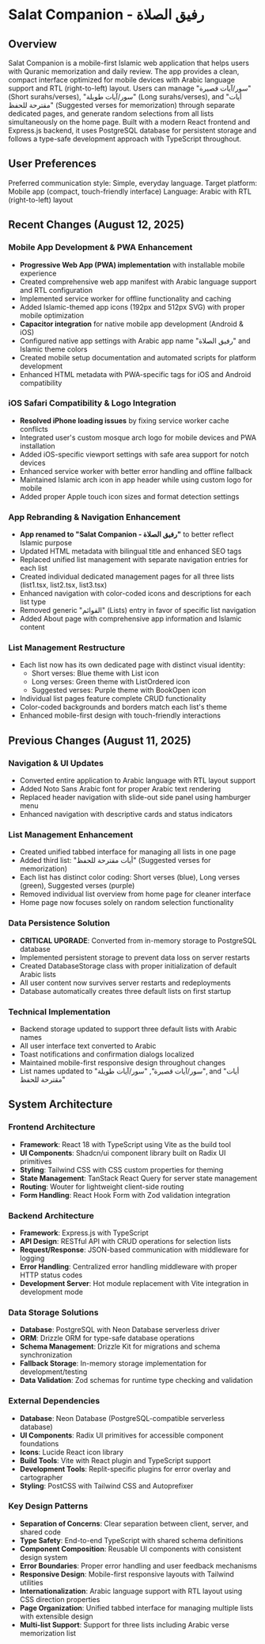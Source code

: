 # Salat Companion - رفيق الصلاة

## Overview

Salat Companion is a mobile-first Islamic web application that helps users with Quranic memorization and daily review. The app provides a clean, compact interface optimized for mobile devices with Arabic language support and RTL (right-to-left) layout. Users can manage "سور/آيات قصيرة" (Short surahs/verses), "سور/آيات طويلة" (Long surahs/verses), and "أيات مقترحة للحفظ" (Suggested verses for memorization) through separate dedicated pages, and generate random selections from all lists simultaneously on the home page. Built with a modern React frontend and Express.js backend, it uses PostgreSQL database for persistent storage and follows a type-safe development approach with TypeScript throughout.

## User Preferences

Preferred communication style: Simple, everyday language.
Target platform: Mobile app (compact, touch-friendly interface)
Language: Arabic with RTL (right-to-left) layout

## Recent Changes (August 12, 2025)

### Mobile App Development & PWA Enhancement
- **Progressive Web App (PWA) implementation** with installable mobile experience
- Created comprehensive web app manifest with Arabic language support and RTL configuration
- Implemented service worker for offline functionality and caching
- Added Islamic-themed app icons (192px and 512px SVG) with proper mobile optimization
- **Capacitor integration** for native mobile app development (Android & iOS)
- Configured native app settings with Arabic app name "رفيق الصلاة" and Islamic theme colors
- Created mobile setup documentation and automated scripts for platform development
- Enhanced HTML metadata with PWA-specific tags for iOS and Android compatibility

### iOS Safari Compatibility & Logo Integration
- **Resolved iPhone loading issues** by fixing service worker cache conflicts
- Integrated user's custom mosque arch logo for mobile devices and PWA installation
- Added iOS-specific viewport settings with safe area support for notch devices
- Enhanced service worker with better error handling and offline fallback
- Maintained Islamic arch icon in app header while using custom logo for mobile
- Added proper Apple touch icon sizes and format detection settings

### App Rebranding & Navigation Enhancement
- **App renamed to "Salat Companion - رفيق الصلاة"** to better reflect Islamic purpose
- Updated HTML metadata with bilingual title and enhanced SEO tags
- Replaced unified list management with separate navigation entries for each list
- Created individual dedicated management pages for all three lists (list1.tsx, list2.tsx, list3.tsx)
- Enhanced navigation with color-coded icons and descriptions for each list type
- Removed generic "القوائم" (Lists) entry in favor of specific list navigation
- Added About page with comprehensive app information and Islamic content

### List Management Restructure
- Each list now has its own dedicated page with distinct visual identity:
  - Short verses: Blue theme with List icon
  - Long verses: Green theme with ListOrdered icon  
  - Suggested verses: Purple theme with BookOpen icon
- Individual list pages feature complete CRUD functionality
- Color-coded backgrounds and borders match each list's theme
- Enhanced mobile-first design with touch-friendly interactions

## Previous Changes (August 11, 2025)

### Navigation & UI Updates
- Converted entire application to Arabic language with RTL layout support
- Added Noto Sans Arabic font for proper Arabic text rendering
- Replaced header navigation with slide-out side panel using hamburger menu
- Enhanced navigation with descriptive cards and status indicators

### List Management Enhancement
- Created unified tabbed interface for managing all lists in one page
- Added third list: "أيات مقترحة للحفظ" (Suggested verses for memorization)
- Each list has distinct color coding: Short verses (blue), Long verses (green), Suggested verses (purple)
- Removed individual list overview from home page for cleaner interface
- Home page now focuses solely on random selection functionality

### Data Persistence Solution
- **CRITICAL UPGRADE**: Converted from in-memory storage to PostgreSQL database
- Implemented persistent storage to prevent data loss on server restarts
- Created DatabaseStorage class with proper initialization of default Arabic lists
- All user content now survives server restarts and redeployments
- Database automatically creates three default lists on first startup

### Technical Implementation
- Backend storage updated to support three default lists with Arabic names
- All user interface text converted to Arabic
- Toast notifications and confirmation dialogs localized
- Maintained mobile-first responsive design throughout changes
- List names updated to "سور/آيات قصيرة", "سور/آيات طويلة", and "أيات مقترحة للحفظ"

## System Architecture

### Frontend Architecture
- **Framework**: React 18 with TypeScript using Vite as the build tool
- **UI Components**: Shadcn/ui component library built on Radix UI primitives
- **Styling**: Tailwind CSS with CSS custom properties for theming
- **State Management**: TanStack React Query for server state management
- **Routing**: Wouter for lightweight client-side routing
- **Form Handling**: React Hook Form with Zod validation integration

### Backend Architecture
- **Framework**: Express.js with TypeScript
- **API Design**: RESTful API with CRUD operations for selection lists
- **Request/Response**: JSON-based communication with middleware for logging
- **Error Handling**: Centralized error handling middleware with proper HTTP status codes
- **Development Server**: Hot module replacement with Vite integration in development mode

### Data Storage Solutions
- **Database**: PostgreSQL with Neon Database serverless driver
- **ORM**: Drizzle ORM for type-safe database operations
- **Schema Management**: Drizzle Kit for migrations and schema synchronization
- **Fallback Storage**: In-memory storage implementation for development/testing
- **Data Validation**: Zod schemas for runtime type checking and validation

### External Dependencies
- **Database**: Neon Database (PostgreSQL-compatible serverless database)
- **UI Components**: Radix UI primitives for accessible component foundations
- **Icons**: Lucide React icon library
- **Build Tools**: Vite with React plugin and TypeScript support
- **Development Tools**: Replit-specific plugins for error overlay and cartographer
- **Styling**: PostCSS with Tailwind CSS and Autoprefixer

### Key Design Patterns
- **Separation of Concerns**: Clear separation between client, server, and shared code
- **Type Safety**: End-to-end TypeScript with shared schema definitions
- **Component Composition**: Reusable UI components with consistent design system
- **Error Boundaries**: Proper error handling and user feedback mechanisms
- **Responsive Design**: Mobile-first responsive layouts with Tailwind utilities
- **Internationalization**: Arabic language support with RTL layout using CSS direction properties
- **Page Organization**: Unified tabbed interface for managing multiple lists with extensible design
- **Multi-list Support**: Support for three lists including Arabic verse memorization list